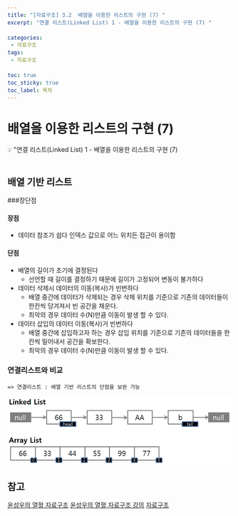 ```yaml
---
title: "[자료구조] 3.2  배열을 이용한 리스트의 구현 (7) " 
excerpt: "연결 리스트(Linked List) 1 - 배열을 이용한 리스트의 구현 (7) "
 
categories:  
 - 자료구조
tags: 
 - 자료구조

toc: true
toc_sticky: true
toc_label: 목차
---
```

#  배열을 이용한 리스트의 구현 (7)

<aside>
💡 "연결 리스트(Linked List) 1  -  배열을 이용한 리스트의 구현 (7)
</aside>
<br>

## 배열 기반 리스트
###장단점
#### 장점
- 데이터 참조가 쉽다 
  인덱스 값으로 어느 위치든 접근이 용이함

#### 단점
- 배열의 길이가 초기에 결정된다
  - 선언할 때 길이를 결정하기 때문에 길이가 고정되어 변동이 불가하다
- 데이터 삭제시 데이터의 이동(복사)가 빈번하다
  - 배열 중간에 데이터가 삭제되는 경우 삭제 위치를 기준으로 기존의 데이터들이 한칸씩 당겨져서 빈 공간을 채운다.
  - 최악의 경우 데이터 수(N)만큼 이동이 발생 할 수 있다.
- 데이터 삽입의 데이터 이동(복사)거 빈번하다
  - 배열 중간에 삽입하고자 하는 경우 삽입 위치를 기준으로 기존의 데이터들을 한칸씩 밀어내서 공간을 확보한다.
  - 최악의 경우 데이터 수(N)만큼 이동이 발생 할 수 있다.

### 연결리스트와 비교
    => 연결리스트 : 배열 기반 리스트의 단점을 보완 가능

![비교](/assets/images/posts/data18.png)

## 참고

[윤성우의 열혈 자료구조](https://book.naver.com/bookdb/book_detail.nhn?bid=6809127) 
[윤성우의 열혈 자료구조 강의](http://www.orentec.co.kr/teachlist/DA_ST_1/teach_sub1.php)
[자료구조](https://www.nextree.co.kr/p6506/)
